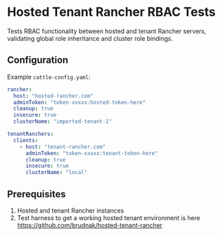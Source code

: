 # Hosted Tenant Rancher RBAC Tests

Tests RBAC functionality between hosted and tenant Rancher servers, validating global role inheritance and cluster role bindings.

## Configuration

Example `cattle-config.yaml`:

```yaml
rancher:
  host: "hosted-rancher.com"
  adminToken: "token-xxxxx:hosted-token-here"
  cleanup: true
  insecure: true
  clusterName: "imported-tenant-1"

tenantRanchers:
  clients:
    - host: "tenant-rancher.com"
      adminToken: "token-xxxxx:tenant-token-here"
      cleanup: true
      insecure: true
      clusterName: "local"
```

## Prerequisites

1. Hosted and tenant Rancher instances
2. Test harness to get a working hosted tenant environment is here https://github.com/brudnak/hosted-tenant-rancher